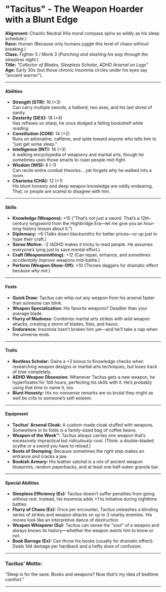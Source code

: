 # **"Tacitus" - The Weapon Hoarder with a Blunt Edge**

**Alignment:** Chaotic Neutral (His moral compass spins as wildly as his sleep schedule.)  
**Race:** Human (Because only humans juggle this level of chaos without breaking.)  
**Class:** Fighter 5 / Monk 3 (_Punching and slashing his way through the sleepless night._)  
**Title:** _"Collector of Blades, Sleepless Scholar, ADHD Arsenal on Legs"_  
**Age:** Early 30s (but those chronic insomnia circles under his eyes say "ancient warrior").

---

#### **Abilities**

- **Strength (STR):** 16 (+3)  
  Can carry multiple swords, a halberd, two axes, and his last shred of sanity.
- **Dexterity (DEX):** 18 (+4)  
  Has reflexes so sharp, he once dodged a falling bookshelf _while reading_.
- **Constitution (CON):** 14 (+2)  
  Runs on adrenaline, caffeine, and spite toward anyone who tells him to "just get some sleep."
- **Intelligence (INT):** 16 (+3)  
  A walking encyclopedia of weaponry and martial arts, though he sometimes uses those smarts to roast people mid-fight.
- **Wisdom (WIS):** 8 (-1)  
  Can recite entire combat theories… yet forgets why he walked into a room.
- **Charisma (CHA):** 12 (+1)  
  His blunt honesty and deep weapon knowledge are oddly endearing. That, or people are scared to disagree with him.

---

#### **Skills**

- **Knowledge (Weapons):** +15 ("That’s not just a sword. That’s a 12th-century longsword from the Highbridge Era—let me give you an _hour-long_ history lesson about it.")
- **Diplomacy:** +6 (Talks down blacksmiths for better prices—or up just to hype their craft.)
- **Sense Motive:** -2 (ADHD makes it tricky to read people. He assumes everyone’s lying just to save mental effort.)
- **Craft (Weaponsmithing):** +12 (Can repair, enhance, and _sometimes accidentally improve_ weapons mid-battle.)
- **Perform (Weapon Show-Off):** +10 (Throws daggers for dramatic effect because _why not_.)

---

#### **Feats**

- **Quick Draw:** Tacitus can whip out any weapon from his arsenal faster than someone can blink.
- **Weapon Specialization:** His favorite weapons? Deadlier than your average blade.
- **Flurry of Madness:** Combines martial arts strikes with wild weapon attacks, creating a storm of blades, fists, and havoc.
- **Endurance:** Insomnia hasn’t broken him yet—and he’ll take a nap when the universe ends.

---

#### **Traits**

- **Restless Scholar:** Gains a +2 bonus to Knowledge checks when researching weapon designs or martial arts techniques, but loses track of time completely.
- **ADHD Weapon Obsession:** Whenever Tacitus gets a new weapon, he hyperfixates for 1d4 hours, perfecting his skills with it. He’s probably using that time to name it, too.
- **Blunt Honesty:** His no-nonsense remarks are so brutal they might as well be crits to someone’s self-esteem.

---

#### **Equipment**

- **Tacitus’ Arsenal Cloak:** A custom-made cloak stuffed with weapons. Somewhere in its folds is a family-sized bag of coffee beans.
- **Weapon of the Week™:** Tacitus always carries one weapon that’s excessively impractical but _ridiculously cool._ (Think: a double-bladed scythe or a sword you have to reload.)
- **Boots of Stomping:** Because sometimes the right step makes an entrance _and_ cracks a jaw.
- **Bookish Armory:** His leather satchel is a mix of ancient weapon blueprints, random paperbacks, and at least one half-eaten granola bar.

---

#### **Special Abilities**

- **Sleepless Efficiency (Ex):** Tacitus doesn’t suffer penalties from going without rest. Instead, his insomnia adds +1 to Initiative during nighttime battles.
- **Flurry of Chaos (Ex):** Once per encounter, Tacitus unleashes a blinding series of strikes and weapon attacks on up to 3 nearby enemies. His moves look like an interpretive dance of destruction.
- **Weapon Whisperer (Su):** Tacitus can sense the "soul" of a weapon and always knows its history—whether the weapon _wants_ him to know or not.
- **Book Barrage (Ex):** Can throw his books (usually for dramatic effect). Deals 1d4 damage per hardback and a hefty dose of confusion.

---

### **Tacitus’ Motto:**

“Sleep is for the sane. Books and weapons? Now _that’s_ my idea of bedtime comfort.”

---
